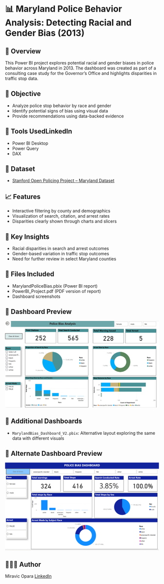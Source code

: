 # 📊 Maryland Police Behavior Analysis: Detecting Racial and Gender Bias (2013)

## 📌 Overview
This Power BI project explores potential racial and gender biases in police behavior across Maryland in 2013. The dashboard was created as part of a consulting case study for the Governor’s Office and highlights disparities in traffic stop data.

## 🎯 Objective
- Analyze police stop behavior by race and gender
- Identify potential signs of bias using visual data
- Provide recommendations using data-backed evidence

## 🧰 Tools Used**LinkedIn**
- Power BI Desktop
- Power Query
- DAX

## 📁 Dataset
- [Stanford Open Policing Project – Maryland Dataset](https://stacks.stanford.edu/file/druid:yg821jf8611/yg821jf8611_md_statewide_2020_04_01.csv.zip)

## 📈 Features
- Interactive filtering by county and demographics
- Visualization of search, citation, and arrest rates
- Disparities clearly shown through charts and slicers

## 🧠 Key Insights
- Racial disparities in search and arrest outcomes
- Gender-based variation in traffic stop outcomes
- Need for further review in select Maryland counties

## 📎 Files Included
- MarylandPoliceBias.pbix (Power BI report)
- PowerBI_Project.pdf (PDF version of report)
- Dashboard screenshots

## 📸 Dashboard Preview
![Dashboard Screenshot](https://github.com/Miravic1/maryland-police-bias-powerbi/blob/main/MPB-Dashboard.png)

## 📂 Additional Dashboards
- `MarylandBias_Dashboard_V2.pbix`: Alternative layout exploring the same data with different visuals

## 📸 Alternate Dashboard Preview

![Alternate Dashboard](https://github.com/Miravic1/maryland-police-bias-powerbi/blob/main/MPB_Dashboard_V2.png)

## 👩🏽‍💻 Author
Miravic Opara 
[LinkedIn](https://www.linkedin.com/in/miravic-opara-218a262b9)

